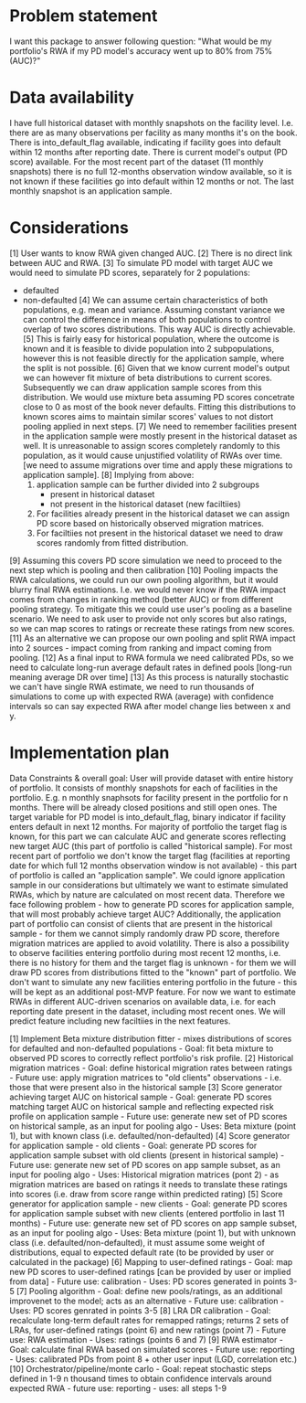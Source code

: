 # Problem statement

I want this package to answer following question: "What would be my portfolio's RWA if my PD model's accuracy went up to 80% from 75% (AUC)?"

# Data availability

I have full historical dataset with monthly snapshots on the facility level. I.e. there are as many observations per facility as many months it's on the book.
There is into_default_flag available, indicating if facility goes into default within 12 months after reporting date.
There is current model's output (PD score) available.
For the most recent part of the dataset (11 monthly snapshots) there is no full 12-months observation window available, so it is not known if these facilities go into default within 12 months or not.
The last monthly snapshot is an application sample.

# Considerations

[1] User wants to know RWA given changed AUC.
[2] There is no direct link between AUC and RWA.
[3] To simulate PD model with target AUC we would need to simulate PD scores, separately for 2 populations:
- defaulted
- non-defaulted
[4] We can assume certain characteristics of both populations, e.g. mean and variance. Assuming constant variance we can control the difference in means of both populations to control overlap of two scores distributions. This way AUC is directly achievable.
[5] This is fairly easy for historical population, where the outcome is known and it is feasible to divide population into 2 subpopulations, however this is not feasible directly for the application sample, where the split is not possible.
[6] Given that we know current model's output we can however fit mixture of beta distributions to current scores. Subsequently we can draw application sample scores from this distribution. We would use mixture beta assuming PD scores concetrate close to 0 as most of the book never defaults. Fitting this distributions to known scores aims to maintain similar scores' values to not distort pooling applied in next steps. 
[7] We need to remember facilities present in the application sample were mostly present in the historical dataset as well. It is unreasonable to assign scores completely randomly to this population, as it would cause unjustified volatility of RWAs over time. [we need to assume migrations over time and apply these migrations to application sample].
[8] Implying from above:
    1. application sample can be further divided into 2 subgroups
        - present in historical dataset
        - not present in the historical dataset (new faciltiies)
    2. For facilities already present in the historical dataset we can assign PD score based on historically observed migration matrices. 
    3. For faciltiies not present in the historical dataset we need to draw scores randomly from fitted distribution.

[9] Assuming this covers PD score simulation we need to proceed to the next step which is pooling and then calibration
[10] Pooling impacts the RWA calculations, we could run our own pooling algorithm, but it would blurry final RWA estimations. I.e. we would never know if the RWA impact comes from changes in ranking method (better AUC) or from different pooling strategy. To mitigate this we could use user's pooling as a baseline scenario. We need to ask user to provide not only scores but also ratings, so we can map scores to ratings or recreate these ratings from new scores. 
[11] As an alternative we can propose our own pooling and split RWA impact into 2 sources - impact coming from ranking and impact coming from pooling.
[12] As a final input to RWA formula we need calibrated PDs, so we need to calculate long-run average default rates in defined pools [long-run meaning average DR over time]
[13] As this process is naturally stochastic we can't have single RWA estimate, we need to run thousands of simulations to come up with expected RWA (average) with confidence intervals so can say expected RWA after model change lies between x and y.


# Implementation plan

Data Constraints & overall goal:
User will provide dataset with entire history of portfolio. It consists of monthly snapshots for each of facilities in the portfolio. E.g. n monthly snaphsots for facility present in the portfolio for n months. There will be already closed positions and still open ones. The target variable for PD model is into_default_flag, binary indicator if facility enters default in next 12 months. For majority of portfolio the target flag is known, for this part we can calculate AUC and generate scores reflecting new target AUC (this part of portfolio is called "historical sample). For most recent part of portfolio we don't know the target flag (facilities at reporting date for which full 12 months observation window is not available) - this part of portfolio is called an "application sample". We could ignore application sample in our considerations but ultimately we want to estimate simulated RWAs, which by nature are calculated on most recent data. Therefore we face following problem - how to generate PD scores for application sample, that will most probably achieve target AUC? Additionally, the application part of portfolio can consist of clients that are present in the historical sample - for them we cannot simply randomly draw PD score, therefore migration matrices are applied to avoid volatility. There is also a possibility to observe facilities entering portfolio during most recent 12 months, i.e. there is no history for them and the target flag is unknown - for them we will draw PD scores from distributions fitted to the "known" part of portfolio. We don't want to simulate any new facilities entering portfolio in the future - this will be kept as an additional post-MVP feature. For now we want to estimate RWAs in different AUC-driven scenarios on available data, i.e. for each reporting date present in the dataset, including most recent ones. We will predict feature including new faciltiies in the next features.

[1] Implement Beta mixture distribution fitter - mixes distributions of scores for defaulted and non-defaulted populations
    - Goal: fit beta mixture to observed PD scores to correctly reflect portfolio's risk profile.
[2] Historical migration matrices
    - Goal: define historical migration rates between ratings
    - Future use: apply migration matrices to "old clients" observations - i.e. those that were present also in the historical sample
[3] Score generator achieving target AUC on historical sample
    - Goal: generate PD scores matching target AUC on historical sample and reflecting expected risk profile on application sample
    - Future use: generate new set of PD scores on historical sample, as an input for pooling algo
    - Uses: Beta mixture (point 1), but with known class (i.e. defaulted/non-defaulted)
[4] Score generator for application sample - old clients
    - Goal: generate PD scores for application sample subset with old clients (present in historical sample)
    - Future use: generate new set of PD scores on app sample subset, as an input for pooling algo
    - Uses: Historical migration matrices (pont 2) - as migration matrices are based on ratings it needs to translate these ratings into scores (i.e. draw from score range within predicted rating)
[5] Score generator for application sample - new clients
    - Goal: generate PD scores for application sample subset with new clients (entered portfolio in last 11 months)
    - Future use: generate new set of PD scores on app sample subset, as an input for pooling algo
    - Uses: Beta mixture (point 1), but with unknown class (i.e. defaulted/non-defaulted), it must assume some weight of distributions, equal to expected default rate (to be provided by user or calculated in the package)
[6] Mapping to user-defined ratings
    - Goal: map new PD scores to user-defined ratings [can be provided by user or implied from data]
    - Future use: calibration
    - Uses: PD scores generated in points 3-5
[7] Pooling algorithm
    - Goal: define new pools/ratings, as an additional improvenet to the model; acts as an alternative 
    - Future use: calibration
    - Uses: PD scores genrated in points 3-5
[8] LRA DR calibration
    - Goal: recalculate long-term default rates for remapped ratings; returns 2 sets of LRAs, for user-defined ratings (point 6) and new ratings (point 7)
    - Future use: RWA estimation
    - Uses: ratings (points 6 and 7)
[9] RWA estimator
    - Goal: calculate final RWA based on simulated scores
    - Future use: reporting
    - Uses: calibrated PDs from point 8 + other user input (LGD, correlation etc.)
[10] Orchestrator/pipeline/monte carlo
    - Goal: repeat stochastic steps defined in 1-9 n thousand times to obtain confidence intervals around expected RWA
    - future use: reporting
    - uses: all steps 1-9